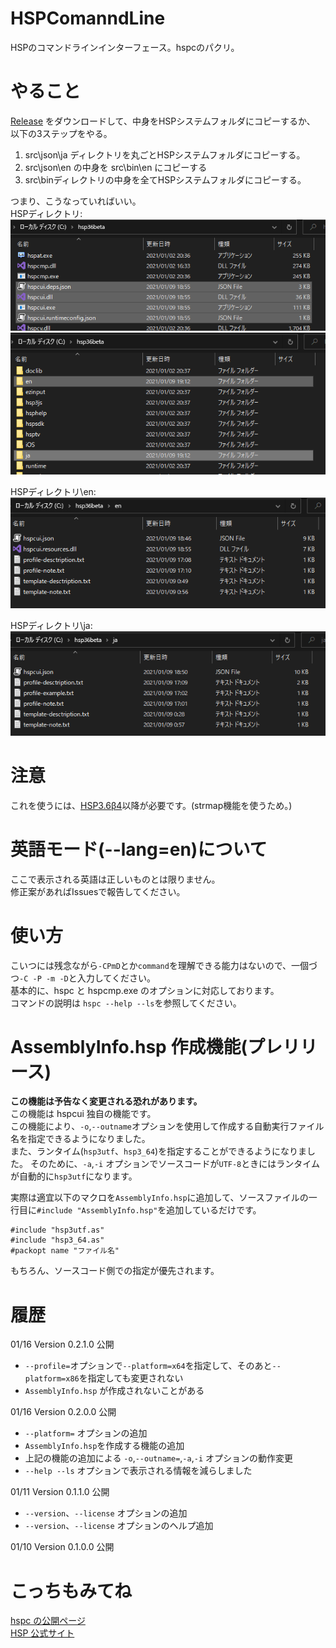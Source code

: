 # HSPComanndLine
HSPのコマンドラインインターフェース。hspcのパクリ。

# やること
[Release](https://github.com/Asugakoisi/HSPComanndLine/releases/tag/v0.1.1.0) をダウンロードして、中身をHSPシステムフォルダにコピーするか、  
以下の3ステップをやる。  
1. src\json\ja ディレクトリを丸ごとHSPシステムフォルダにコピーする。
2. src\json\en の中身を src\bin\en にコピーする
3. src\binディレクトリの中身を全てHSPシステムフォルダにコピーする。
  
つまり、こうなっていればいい。  
HSPディレクトリ:  
![HSPディレクトリのスクショ1](docs/img/hspdirectory1.png)  
![HSPディレクトリのスクショ2](docs/img/hspdirectory2.png)  
  
HSPディレクトリ\en:  
![HSPディレクトリ\enのスクショ](docs/img/hspdirectory_en.png)  
  
HSPディレクトリ\ja:  
![HSPディレクトリ\jaのスクショ](docs/img/hspdirectory_ja.png)  

# 注意
これを使うには、[HSP3.6β4](https://www.onionsoft.net/wp/archives/3274)以降が必要です。(strmap機能を使うため。)  

# 英語モード(--lang=en)について
ここで表示される英語は正しいものとは限りません。  
修正案があればIssuesで報告してください。  

# 使い方
こいつには残念ながら`-CPmD`とか`command`を理解できる能力はないので、一個づつ`-C -P -m -D`と入力してください。  
基本的に、hspc と hspcmp.exe のオプションに対応しております。  
コマンドの説明は `hspc --help --ls`を参照してください。  

# AssemblyInfo.hsp 作成機能(プレリリース)
**この機能は予告なく変更される恐れがあります。**  
この機能は hspcui 独自の機能です。  
この機能により、`-o`,`--outname`オプションを使用して作成する自動実行ファイル名を指定できるようになりました。  
また、ランタイム(`hsp3utf`、`hsp3_64`)を指定することができるようになりました。
そのために、`-a`,`-i` オプションでソースコードが`UTF-8`ときにはランタイムが自動的に`hsp3utf`になります。   
  
実際は適宜以下のマクロを`AssemblyInfo.hsp`に追加して、ソースファイルの一行目に`#include "AssemblyInfo.hsp"`を追加しているだけです。  
```HSP
#include "hsp3utf.as"
#include "hsp3_64.as"
#packopt name "ファイル名"
```  

もちろん、ソースコード側での指定が優先されます。  

# 履歴
01/16 Version 0.2.1.0 公開
- `--profile=`オプションで`--platform=x64`を指定して、そのあと`--platform=x86`を指定しても変更されない  
- `AssemblyInfo.hsp` が作成されないことがある  

01/16 Version 0.2.0.0 公開  
- `--platform=` オプションの追加  
- `AssemblyInfo.hsp`を作成する機能の追加  
- 上記の機能の追加による `-o`,`--outname=`,`-a`,`-i` オプションの動作変更  
- `--help --ls` オプションで表示される情報を減らしました  

01/11 Version 0.1.1.0 公開  
- `--version`、`--license` オプションの追加  
- `--version`、`--license` オプションのヘルプ追加  

01/10 Version 0.1.0.0 公開  

# こっちもみてね
[hspc の公開ページ](http://dev.onionsoft.net/seed/info.ax?id=1392)  
[HSP 公式サイト](http://hsp.tv/index2.html)
